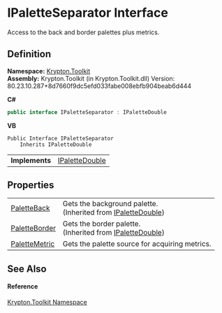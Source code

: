 # IPaletteSeparator Interface


Access to the back and border palettes plus metrics.



## Definition
**Namespace:** <a href="79d2eac2-21f4-54ff-7552-b20c33c30600.md">Krypton.Toolkit</a>  
**Assembly:** Krypton.Toolkit (in Krypton.Toolkit.dll) Version: 80.23.10.287+8d7660f9dc5efd033fabe008ebfb904beab6d444

**C#**
``` C#
public interface IPaletteSeparator : IPaletteDouble
```
**VB**
``` VB
Public Interface IPaletteSeparator
	Inherits IPaletteDouble
```

<table><tr><td><strong>Implements</strong></td><td><a href="d288ff26-4143-0c46-fdd2-73996cbd7fcd.md">IPaletteDouble</a></td></tr>
</table>



## Properties
<table>
<tr>
<td><a href="791f9d9a-8299-5dd7-3f10-668300eb8de5.md">PaletteBack</a></td>
<td>Gets the background palette.<br />(Inherited from <a href="d288ff26-4143-0c46-fdd2-73996cbd7fcd.md">IPaletteDouble</a>)</td></tr>
<tr>
<td><a href="ece47d02-9237-af56-bd9f-c26356ac8d26.md">PaletteBorder</a></td>
<td>Gets the border palette.<br />(Inherited from <a href="d288ff26-4143-0c46-fdd2-73996cbd7fcd.md">IPaletteDouble</a>)</td></tr>
<tr>
<td><a href="e880352f-0376-3813-7a79-421c2a9cdfef.md">PaletteMetric</a></td>
<td>Gets the palette source for acquiring metrics.</td></tr>
</table>

## See Also


#### Reference
<a href="79d2eac2-21f4-54ff-7552-b20c33c30600.md">Krypton.Toolkit Namespace</a>  
